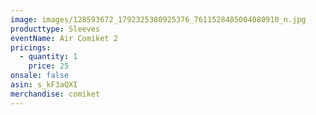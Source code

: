 ```yaml
---
image: images/128593672_1792325380925376_7611528485004080910_n.jpg
producttype: Sleeves
eventName: Air Comiket 2
pricings:
  - quantity: 1
    price: 25
onsale: false
asin: s_kF3aQXI
merchandise: comiket
---
```

